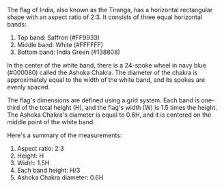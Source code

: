 The flag of India, also known as the Tiranga, has a horizontal rectangular shape with an aspect ratio of 2:3. It consists of three equal horizontal bands:

1. Top band: Saffron (#FF9933)
2. Middle band: White (#FFFFFF)
3. Bottom band: India Green (#138808)

In the center of the white band, there is a 24-spoke wheel in navy blue (#000080) called the Ashoka Chakra. The diameter of the chakra is approximately equal to the width of the white band, and its spokes are evenly spaced.

The flag's dimensions are defined using a grid system. Each band is one-third of the total height (H), and the flag's width (W) is 1.5 times the height. The Ashoka Chakra's diameter is equal to 0.6H, and it is centered on the middle point of the white band.

Here's a summary of the measurements:

1. Aspect ratio: 2:3
2. Height: H
3. Width: 1.5H
4. Each band height: H/3
5. Ashoka Chakra diameter: 0.6H